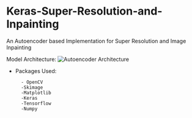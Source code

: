 # Keras-Super-Resolution-and-Inpainting
An Autoencoder based Implementation for Super Resolution and Image Inpainting

Model Architecture:
![Autoencoder Architecture](https://github.com/Shanks0465/Keras-Super-Resolution-and-Inpainting/blob/master/superres_model_plot.png?raw=true)

- Packages Used:

        - OpenCV
        -Skimage
        -Matplotlib
        -Keras
        -Tensorflow
        -Numpy

